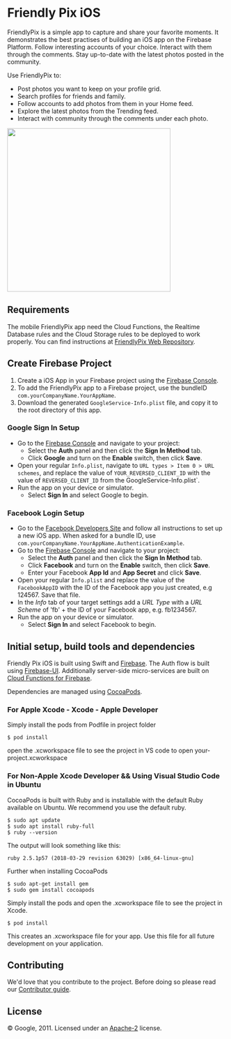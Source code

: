 # Friendly Pix iOS

FriendlyPix is a simple app to capture and share your favorite moments. It demonstrates the best practises of building an iOS app on the Firebase Platform. Follow interesting accounts of your choice. Interact with them through the comments. Stay up-to-date with the latest photos posted in the community.

Use FriendlyPix to:

* Post photos you want to keep on your profile grid.
* Search profiles for friends and family.
* Follow accounts to add photos from them in your Home feed.
* Explore the latest photos from the Trending feed.
* Interact with community through the comments under each photo.

<img src="https://raw.githubusercontent.com/firebase/friendlypix-ios/master/friendly-pix.png" width="375">

## Requirements

The mobile FriendlyPix app need the Cloud Functions, the Realtime Database rules and the Cloud Storage rules to be deployed to work properly. You can find instructions at [FriendlyPix Web Repository](https://github.com/firebase/friendlypix-web/blob/master/README.md#mobile-apps).

## Create Firebase Project

1. Create a iOS App in your Firebase project using the [Firebase Console](https://firebase.google.com/console).
1. To add the FriendlyPix app to a Firebase project, use the bundleID `com.yourCompanyName.YourAppName`.
1. Download the generated `GoogleService-Info.plist` file, and copy it to the root directory of this app.

### Google Sign In Setup
- Go to the [Firebase Console](https://console.firebase.google.com) and navigate to your project:
  - Select the **Auth** panel and then click the **Sign In Method** tab.
  - Click **Google** and turn on the **Enable** switch, then click **Save**.
- Open your regular `Info.plist`, navigate to `URL types > Item 0 > URL schemes`, and replace the value
  of `YOUR_REVERSED_CLIENT_ID` with the value of `REVERSED_CLIENT_ID` from the GoogleService-Info.plist`.
- Run the app on your device or simulator.
    - Select **Sign In** and select Google to begin.

### Facebook Login Setup
- Go to the [Facebook Developers Site](https://developers.facebook.com) and follow all
  instructions to set up a new iOS app. When asked for a bundle ID, use
  `com.yourCompanyName.YourAppName.AuthenticationExample`.
- Go to the [Firebase Console](https://console.firebase.google.com) and navigate to your project:
  - Select the **Auth** panel and then click the **Sign In Method** tab.
  - Click **Facebook** and turn on the **Enable** switch, then click **Save**.
  - Enter your Facebook **App Id** and **App Secret** and click **Save**.
- Open your regular `Info.plist` and replace the value of the `FacebookAppID` with the ID of the
  Facebook app you just created, e.g 124567. Save that file.
- In the *Info* tab of your target settings add a *URL Type* with a *URL Scheme* of 'fb' + the ID
  of your Facebook app, e.g. fb1234567.
- Run the app on your device or simulator.
    - Select **Sign In** and select Facebook to begin.

## Initial setup, build tools and dependencies

Friendly Pix iOS is built using Swift and [Firebase](https://firebase.google.com/docs/ios/setup). The Auth flow is built using [Firebase-UI](https://github.com/firebase/firebaseui-ios). Additionally server-side micro-services are built on [Cloud Functions for Firebase](https://firebase.google.com/docs/functions).

Dependencies are managed using [CocoaPods](https://cocoapods.org/). 

### For Apple Xcode - Xcode - Apple Developer

Simply install the pods from Podfile in project folder  

```
$ pod install
```
open the .xcworkspace file to see the project in VS code to open your-project.xcworkspace

### For Non-Apple Xcode Developer && Using Visual Studio Code in Ubuntu

CocoaPods is built with Ruby and is installable with the default Ruby available on Ubuntu. We recommend you use the default ruby.

```
$ sudo apt update
$ sudo apt install ruby-full
$ ruby --version
```
The output will look something like this:
```
ruby 2.5.1p57 (2018-03-29 revision 63029) [x86_64-linux-gnu]
```
Further when installing CocoaPods
```
$ sudo apt-get install gem
$ sudo gem install cocoapods
```
Simply install the pods and open the .xcworkspace file to see the project in Xcode.

```
$ pod install
```

This creates an .xcworkspace file for your app. Use this file for all future development on your application.

## Contributing

We'd love that you contribute to the project. Before doing so please read our [Contributor guide](../CONTRIBUTING.md).


## License

© Google, 2011. Licensed under an [Apache-2](../LICENSE) license.
